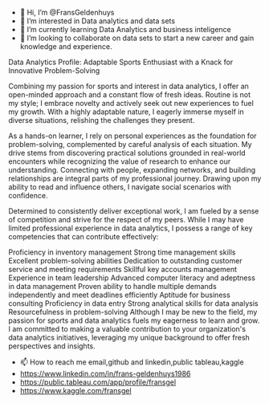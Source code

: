 - 👋 Hi, I’m @FransGeldenhuys
- 👀 I’m interested in Data analytics and data sets
- 🌱 I’m currently learning Data Analytics and business inteligence 
- 💞️ I’m looking to collaborate on data sets to start a new career and gain knowledge and experience.

Data Analytics Profile: Adaptable Sports Enthusiast with a Knack for Innovative Problem-Solving

Combining my passion for sports and interest in data analytics, I offer an open-minded approach and a constant flow of fresh ideas. Routine is not my style; I embrace novelty and actively seek out new experiences to fuel my growth. With a highly adaptable nature, I eagerly immerse myself in diverse situations, relishing the challenges they present.

As a hands-on learner, I rely on personal experiences as the foundation for problem-solving, complemented by careful analysis of each situation. My drive stems from discovering practical solutions grounded in real-world encounters while recognizing the value of research to enhance our understanding. Connecting with people, expanding networks, and building relationships are integral parts of my professional journey. Drawing upon my ability to read and influence others, I navigate social scenarios with confidence.

Determined to consistently deliver exceptional work, I am fueled by a sense of competition and strive for the respect of my peers. While I may have limited professional experience in data analytics, I possess a range of key competencies that can contribute effectively:

Proficiency in inventory management
Strong time management skills
Excellent problem-solving abilities
Dedication to outstanding customer service and meeting requirements
Skillful key accounts management
Experience in team leadership
Advanced computer literacy and adeptness in data management
Proven ability to handle multiple demands independently and meet deadlines efficiently
Aptitude for business consulting
Proficiency in data entry
Strong analytical skills for data analysis
Resourcefulness in problem-solving
Although I may be new to the field, my passion for sports and data analytics fuels my eagerness to learn and grow. I am committed to making a valuable contribution to your organization's data analytics initiatives, leveraging my unique background to offer fresh perspectives and insights.
- 📫 How to reach me email,github and linkedin,public tableau,kaggle
- https://www.linkedin.com/in/frans-geldenhuys1986
- https://public.tableau.com/app/profile/fransgel
- https://www.kaggle.com/fransgel

<!---
FransGeldenhuys/FransGeldenhuys is a ✨ special ✨ repository because its `README.md` (this file) appears on your GitHub profile.
You can click the Preview link to take a look at your changes.
--->
